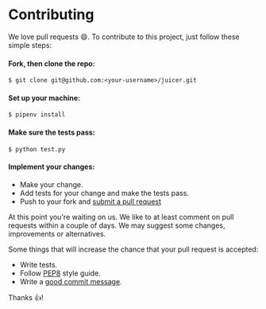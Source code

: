 # Contributing

We love pull requests :smile:. To contribute to this project, just follow these simple steps: 

#### Fork, then clone the repo:
    
    $ git clone git@github.com:<your-username>/juicer.git

#### Set up your machine:

    $ pipenv install

#### Make sure the tests pass:

    $ python test.py

#### Implement your changes:

* Make your change. 
* Add tests for your change and make the tests pass.
* Push to your fork and [submit a pull request](https://github.com/andreffs18/juicer/compare)


At this point you're waiting on us. We like to at least comment on pull requests within a couple of days. We may suggest some changes, improvements or alternatives.


Some things that will increase the chance that your pull request is accepted:

* Write tests.
* Follow [PEP8](https://www.python.org/dev/peps/pep-0008/) style guide.
* Write a [good commit message](https://chris.beams.io/posts/git-commit/).


Thanks :+1:!
